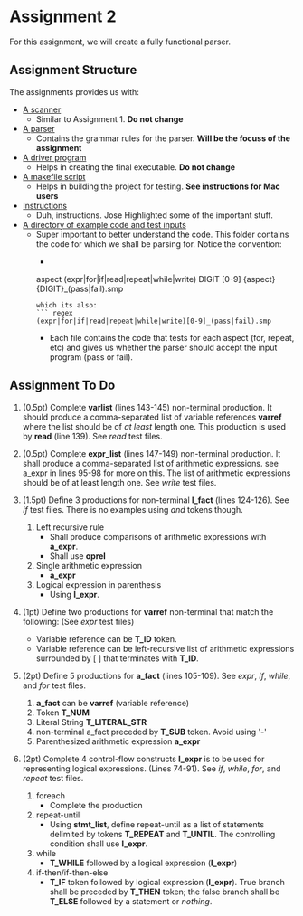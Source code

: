 
Assignment 2
============

For this assignment, we will create a fully functional parser.


Assignment Structure
--------------------

The assignments provides us with:

* [A scanner](scanner.yy)
  - Similar to Assignment 1. **Do not change**
* [A parser](grammar.y)
  - Contains the grammar rules for the parser. **Will be the focuss of the assignment**
* [A driver program](driver.c)
  - Helps in creating the final executable. **Do not change**
* [A makefile script](Makefile)
  - Helps in building the project for testing. **See instructions for Mac users**
* [Instructions](cs3323-a2)
  - Duh, instructions. Jose Highlighted some of the important stuff.
* [A directory of example code and test inputs](inputs/)
  - Super important to better understand the code. This folder contains the code for which we shall be parsing for. Notice the convention: 
    * ``` regex 
    aspect (expr|for|if|read|repeat|while|write)
    DIGIT  [0-9]
    {aspect}{DIGIT}_(pass|fail).smp
    ``` 
    which its also:
    ``` regex
    (expr|for|if|read|repeat|while|write)[0-9]_(pass|fail).smp
    ```
    * Each file contains the code that tests for each aspect (for, repeat, etc) and gives us whether the parser should accept the input program (pass or fail).


Assignment To Do
----------------

1. (0.5pt) Complete **varlist** (lines 143-145) non-terminal production. It should produce a comma-separated list of variable references __varref__ where the list should be of _at least_ length one. This production is used by **read** (line 139). See _read_ test files.

2. (0.5pt) Complete **expr_list** (lines 147-149) non-terminal production. It shall produce a comma-separated list of arithmetic expressions. see a_expr in lines 95-98 for more on this. The list of arithmetic expressions should be of at least length one. See _write_ test files.

3. (1.5pt) Define 3 productions for non-terminal **l_fact** (lines 124-126). See _if_ test files. There is no examples using _and_ tokens though.
    1. Left recursive rule
        * Shall produce comparisons of arithmetic expressions with **a_expr**. 
        * Shall use **oprel**
    2. Single arithmetic expression
        * **a_expr**
    3. Logical expression in parenthesis
        * Using **l_expr**.

4. (1pt) Define two productions for **varref** non-terminal that match the following: (See _expr_ test files)
    * Variable reference can be **T_ID** token.
    * Variable reference can be left-recursive list of arithmetic expressions surrounded by \[ \] that terminates with **T_ID**.

5. (2pt) Define 5 productions for **a_fact** (lines 105-109). See _expr_, _if_, _while_, and _for_ test files.
    1. **a_fact** can be **varref** (variable reference)
    2. Token **T_NUM**
    3. Literal String **T_LITERAL_STR**
    4. non-terminal a_fact preceded by **T_SUB** token. Avoid using '-'
    5. Parenthesized arithmetic expression **a_expr**

6. (2pt) Complete 4 control-flow constructs **l_expr** is to be used for representing logical expressions. (Lines 74-91). See _if_, _while_, _for_, and _repeat_ test files.

    1. foreach
        * Complete the production
    2. repeat-until
        * Using **stmt_list**, define repeat-until as a list of statements delimited by tokens **T_REPEAT** and **T_UNTIL**. The controlling condition shall use **l_expr**.
    3. while
        * **T_WHILE** followed by a logical expression (**l_expr**)
    4. if-then/if-then-else
        * **T_IF** token followed by logical expression (**l_expr**). True branch shall be preceded by **T_THEN** token; the  false branch shall be **T_ELSE** followed by a statement or _nothing_.